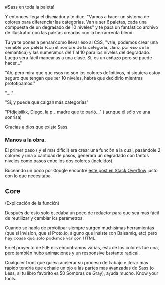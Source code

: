 #Sass en toda la paleta!

Y entonces llega el diseñador y te dice: "Vamos a hacer un sistema de colores para diferenciar las categorías. Van a ser 6 paletas, cada una compuesta de un degradado de 10 niveles" y te pasa un fantástico archivo de Illustrator con las paletas creadas con la herramienta blend.

Tú ya te pones a pensar como llevar eso al CSS, "vale, podemos crear una variable por paleta (con el nombre de la categoría, claro, por eso de la semántica) y las numeramos del 1 al 10 para los niveles del degradado. Luego sera fácil mapearlas a una clase. Sí, es un coñazo pero se puede hacer..."

"Ah, pero mira que que esos no son los colores definitivos, ni siquiera estoy seguro que tengan que ser 10 niveles, habrá que decidirlo mientras prototipamos."

"...."

"Sí, y puede que caigan más categorías"

"Pfdjejsiikk, Diego, la p... madre que te parió..." ( aunque él sólo ve una sonrisa)

Gracias a dios que existe Sass.



### Manos a la obra.

El primer paso ( y el mas difícil) era crear una función a la cual, pasándole 2 colores y una x cantidad de pasos, generara un degradado con tantos niveles como pasos entre los dos colores (incluidos).

Buceando un poco por Google encontré [este post en Stack Overflow](http://stackoverflow.com/questions/18797554/how-to-generate-a-stepped-gradation-between-two-specific-colors-into-separate-cl) justo con lo que necesitaba.


## Core

(Explicación de la función)

Después de esto solo quedaba un poco de redactor para que sea mas fácil de reutilizar y cambiar los parámetros.



Cuando se habla de prototipar siempre surgen muchisimas herramientas (que si Invision, que si Proto.io, alguno que insiste con Balsamiq, etc) pero hay cosas que solo podemos ver con HTML.

En el proyecto de FJE nos encontramos varias, esta de los colores fue una, pero también hubo animaciones y un responsive bastante radical.

Cualquier front que quiera acelerar su proceso de trabajo e iterar mas rápido tendría que echarle un ojo a las partes mas avanzadas de Sass (o Less, si tu libro favorito es 50 Sombras de Gray), ayuda mucho. Know your tools.